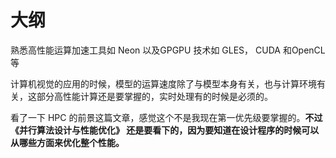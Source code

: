 # 大纲



熟悉高性能运算加速工具如 Neon 以及GPGPU 技术如 GLES， CUDA 和OpenCL 等




计算机视觉的应用的时候，模型的运算速度除了与模型本身有关，也与计算环境有关，这部分高性能计算还是要掌握的，实时处理有的时候是必须的。

看了一下 HPC 的前景这篇文章，感觉这个不是我现在第一优先级要掌握的。**不过 《并行算法设计与性能优化》 还是要看下的，因为要知道在设计程序的时候可以从哪些方面来优化整个性能。**

